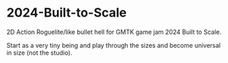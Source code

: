 # 2024-Built-to-Scale

2D Action Roguelite/like bullet hell for GMTK game jam 2024 Built to Scale.

Start as a very tiny being and play through the sizes and become universal in
size (not the studio). 
